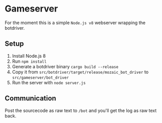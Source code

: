 # Gameserver

For the moment this is a simple `Node.js v8` webserver wrapping the botdriver.

## Setup

 1. Install Node.js 8
 2. Run `npm install`
 3. Generate a botdriver binary `cargo build --release`
 4. Copy it from `src/botdriver/target/release/mozaic_bot_driver` to `src/gameserver/bot_driver`
 5. Run the server with `node server.js`

## Communication
Post the sourcecode as raw text to `/bot` and you'll get the log as raw text back.
